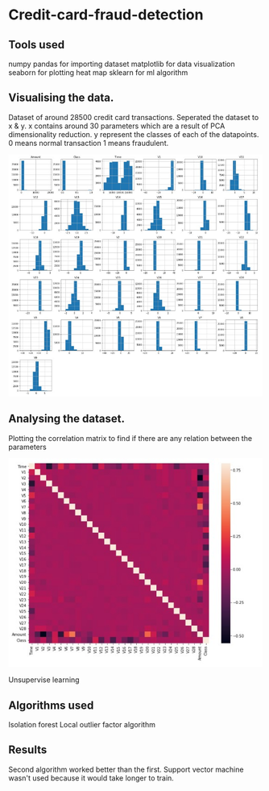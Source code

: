# Credit-card-fraud-detection

## Tools used 

numpy
pandas for importing dataset
matplotlib for data visualization 
seaborn for plotting heat map
sklearn for ml algorithm

## Visualising the data.

Dataset of around 28500 credit card transactions.
Seperated the dataset to x & y.
x contains around 30 parameters which are a result of PCA dimensionality reduction.
y represent the classes of each of the datapoints.
0 means normal transaction 1 means fraudulent.

<img src="images/dataset histograms.jpg">

## Analysing the dataset.
Plotting the correlation matrix to find if there are any relation between the parameters

<img src="images/heatmap.jpg">

Unsupervise learning 

## Algorithms used 

Isolation forest 
Local outlier factor algorithm

## Results 
Second algorithm worked better than the first.
Support vector machine wasn't used because it would take longer to train.

